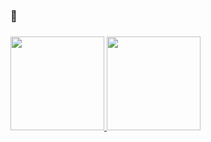 ### 🐢
### 

<p align="left">
<a href="https://github.com/Dvaalmeyda">
  <img height="150em" src="https://github-readme-stats-eight-theta.vercel.app/api?username=Dvaalmeyda&show_icons=true&theme=nightowl&include_all_commits=true&count_private=true"/>
  <img height="150em" src="https://github-readme-stats-eight-theta.vercel.app/api/top-langs/?username=Dvaalmeyda&layout=compact&langs_count=8&theme=nightowl"/>
</a>
</p>
<!--
![Anurag's GitHub stats](https://github-readme-stats.vercel.app/api?username=Dvaalmeyda&show_icons=true)
**Dvaalmeyda/Dvaalmeyda** is a ✨ _special_ ✨ repository because its `README.md` (this file) appears on your GitHub profile.

Here are some ideas to get you started:

- 🔭 I’m currently working on ...
- 🌱 I’m currently learning ...
- 👯 I’m looking to collaborate on ...
- 🤔 I’m looking for help with ...
- 💬 Ask me about ...
- 📫 How to reach me: ...
- 😄 Pronouns: ...
- ⚡ Fun fact: ...
-->
